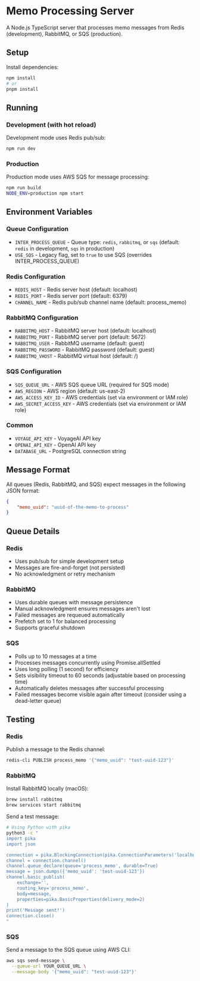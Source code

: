 # Memo Processing Server

A Node.js TypeScript server that processes memo messages from Redis (development), RabbitMQ, or SQS (production).

## Setup

Install dependencies:

```bash
npm install
# or
pnpm install
```

## Running

### Development (with hot reload)

Development mode uses Redis pub/sub:

```bash
npm run dev
```

### Production

Production mode uses AWS SQS for message processing:

```bash
npm run build
NODE_ENV=production npm start
```

## Environment Variables

### Queue Configuration

- `INTER_PROCESS_QUEUE` - Queue type: `redis`, `rabbitmq`, or `sqs` (default: `redis` in development, `sqs` in production)
- `USE_SQS` - Legacy flag, set to `true` to use SQS (overrides INTER_PROCESS_QUEUE)

### Redis Configuration

- `REDIS_HOST` - Redis server host (default: localhost)
- `REDIS_PORT` - Redis server port (default: 6379)
- `CHANNEL_NAME` - Redis pub/sub channel name (default: process_memo)

### RabbitMQ Configuration

- `RABBITMQ_HOST` - RabbitMQ server host (default: localhost)
- `RABBITMQ_PORT` - RabbitMQ server port (default: 5672)
- `RABBITMQ_USER` - RabbitMQ username (default: guest)
- `RABBITMQ_PASSWORD` - RabbitMQ password (default: guest)
- `RABBITMQ_VHOST` - RabbitMQ virtual host (default: /)

### SQS Configuration

- `SQS_QUEUE_URL` - AWS SQS queue URL (required for SQS mode)
- `AWS_REGION` - AWS region (default: us-east-2)
- `AWS_ACCESS_KEY_ID` - AWS credentials (set via environment or IAM role)
- `AWS_SECRET_ACCESS_KEY` - AWS credentials (set via environment or IAM role)

### Common

- `VOYAGE_API_KEY` - VoyageAI API key
- `OPENAI_API_KEY` - OpenAI API key
- `DATABASE_URL` - PostgreSQL connection string

## Message Format

All queues (Redis, RabbitMQ, and SQS) expect messages in the following JSON format:

```json
{
    "memo_uuid": "uuid-of-the-memo-to-process"
}
```

## Queue Details

### Redis

- Uses pub/sub for simple development setup
- Messages are fire-and-forget (not persisted)
- No acknowledgment or retry mechanism

### RabbitMQ

- Uses durable queues with message persistence
- Manual acknowledgment ensures messages aren't lost
- Failed messages are requeued automatically
- Prefetch set to 1 for balanced processing
- Supports graceful shutdown

### SQS

- Polls up to 10 messages at a time
- Processes messages concurrently using Promise.allSettled
- Uses long polling (1 second) for efficiency
- Sets visibility timeout to 60 seconds (adjustable based on processing time)
- Automatically deletes messages after successful processing
- Failed messages become visible again after timeout (consider using a dead-letter queue)

## Testing

### Redis

Publish a message to the Redis channel:

```bash
redis-cli PUBLISH process_memo '{"memo_uuid": "test-uuid-123"}'
```

### RabbitMQ

Install RabbitMQ locally (macOS):

```bash
brew install rabbitmq
brew services start rabbitmq
```

Send a test message:

```bash
# Using Python with pika
python3 -c "
import pika
import json

connection = pika.BlockingConnection(pika.ConnectionParameters('localhost'))
channel = connection.channel()
channel.queue_declare(queue='process_memo', durable=True)
message = json.dumps({'memo_uuid': 'test-uuid-123'})
channel.basic_publish(
    exchange='',
    routing_key='process_memo',
    body=message,
    properties=pika.BasicProperties(delivery_mode=2)
)
print('Message sent!')
connection.close()
"
```

### SQS

Send a message to the SQS queue using AWS CLI:

```bash
aws sqs send-message \
  --queue-url YOUR_QUEUE_URL \
  --message-body '{"memo_uuid": "test-uuid-123"}'
```
